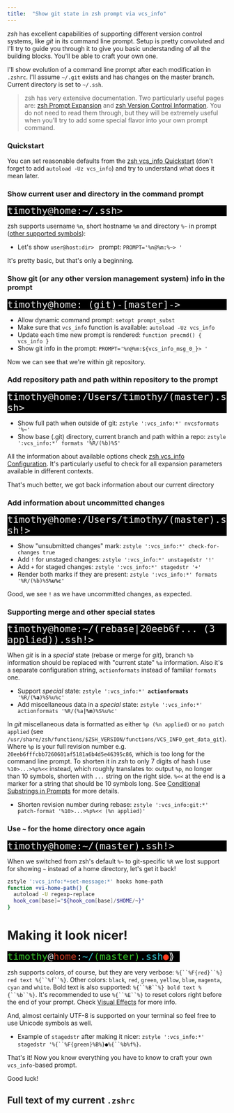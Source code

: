 ```yaml
---
title:  "Show git state in zsh prompt via vcs_info"
---
```


*zsh* has excellent capabilities of supporting different version control systems, like *git* in its command line prompt. Setup is pretty convoluted and I'll try to guide you through it to give you basic understanding of all the building blocks. You'll be able to craft your own one.

I'll show evolution of a command line prompt after each modification in `.zshrc`. I'll assume `~/.git` exists and has changes on the master branch. Current directory is set to `~/.ssh`.

<!--more-->

> zsh has very extensive documentation. Two particularly useful pages are: [zsh Prompt Expansion](http://zsh.sourceforge.net/Doc/Release/Prompt-Expansion.html) and [zsh Version Control Information](http://zsh.sourceforge.net/Doc/Release/User-Contributions.html#Version-Control-Information). You do not need to read them through, but they will be extremely useful when you'll try to add some special flavor into your own prompt command.

### Quickstart

<!-- Some magic from TextEdit -->
  <style type="text/css">
    p.p1 {margin: 0.0px 0.0px 0.0px 0.0px; line-height: 25.0px; font: 22.0px Menlo; color: #ededed; -webkit-text-stroke: #000000; background-color: #000000}
    p.p2 {margin: 0.0px 0.0px 0.0px 0.0px; line-height: 25.0px; font: 22.0px Menlo; color: #ededed; -webkit-text-stroke: #000000}
    p.p3 {margin: 0.0px 0.0px 0.0px 0.0px; line-height: 25.0px; font: 22.0px Menlo; color: #36be29; -webkit-text-stroke: #000000}
    span.s1 {font-kerning: none}
    span.s2 {font-kerning: none; background-color: #000000}
    span.s3 {font-kerning: none; color: #ededed; background-color: #000000}
    span.s4 {font-kerning: none; color: #c63a23; background-color: #000000}
    span.s5 {font-kerning: none; color: #35bdc9; background-color: #000000}
    span.s6 {font-kerning: none; color: #ff3e1f; background-color: #000000}
    span.s7 {font: 22.0px 'Apple Symbols'; font-kerning: none; color: #ffffff; background-color: #000000}
  </style>
<!-- Making sure of a monospace font -->
  <style type="text/css">
    p.p1, p.p2, p.p3 {  font-family: "Lucida Console", Monaco, monospace }
  </style>

You can set reasonable defaults from the [zsh vcs_info Quickstart](http://zsh.sourceforge.net/Doc/Release/User-Contributions.html#Quickstart) (don't forget to add `autoload -Uz vcs_info`) and try to understand what does it mean later.

### Show current user and directory in the command prompt

<p class="p1"><span class="s1">timothy@home:~/.ssh&gt;<span class="Apple-converted-space"> </span></span></p>

zsh supports username `%n`, short hostname `%m` and directory `%~` in prompt  ([other supported symbols](http://zsh.sourceforge.net/Doc/Release/Prompt-Expansion.html#Login-information)):

 - Let's show `user@host:dir> ` prompt: `PROMPT='%n@%m:%~> '`

It's pretty basic, but that's only a beginning.

### Show git (or any other version management system) info in the prompt

<p class="p1"><span class="s1">timothy@home: (git)-[master]-&gt;<span class="Apple-converted-space"> </span></span></p>

  - Allow dynamic command prompt: `setopt prompt_subst`
  - Make sure that `vcs_info` function is available: `autoload -Uz vcs_info`
  - Update each time new prompt is rendered: `function precmd() { vcs_info }`
  - Show git info in the prompt: `PROMPT='%n@%m:${vcs_info_msg_0_}> '`

Now we can see that we're within git repository.

### Add repository path and path within repository to the prompt

<p class="p1"><span class="s1">timothy@home:/Users/timothy/(master).ssh&gt;<span class="Apple-converted-space"> </span></span></p>

  - Show full path when outside of git: `zstyle ':vcs_info:*' nvcsformats '%~'`
  - Show base (.git) directory, current branch and path within a repo: 
    `zstyle ':vcs_info:*' formats '%R/(%b)%S'`

All the information about available options check [zsh vcs_info Configuration](http://zsh.sourceforge.net/Doc/Release/User-Contributions.html#Configuration-3). It's particularly useful to check for all expansion parameters available in different contexts.

That's much better, we got back information about our current directory

### Add information about uncommitted changes

<p class="p1"><span class="s1">timothy@home:/Users/timothy/(master).ssh!&gt;<span class="Apple-converted-space"> </span></span></p>

  - Show "unsubmitted changes" mark: `zstyle ':vcs_info:*' check-for-changes true`
  - Add `!` for unstaged changes: `zstyle ':vcs_info:*' unstagedstr '!'`
  - Add `+` for staged changes: `zstyle ':vcs_info:*' stagedstr '+'`
  - Render both marks if they are present: `zstyle ':vcs_info:*' formats '%R/(%b)%S`**`%u%c'`**

Good, we see `!` as we have uncommitted changes, as expected.

### Supporting merge and other special states

<p class="p1"><span class="s1">timothy@home:~/(rebase|20eeb6f... (3 applied)).ssh!&gt;<span class="Apple-converted-space"> </span></span></p>

When *git* is in a *special* state (rebase or merge for *git*), branch `%b` information should be replaced with "current state" `%a` information. Also it's a separate configuration string, `actionformats` instead of familiar `formats` one.

  - Support *special* state: `zstyle ':vcs_info:*' `**`actionformats`**` '%R/(`**`%a`**`)%S%u%c'`
  - Add miscellaneous data in a *special* state: `zstyle ':vcs_info:*' actionformats '%R/(%a`**`|%m`**`)%S%u%c'`

In *git* miscellaneous data is formatted as either `%p (%n applied)` or `no patch applied` (see `/usr/share/zsh/functions/$ZSH_VERSION/functions/VCS_INFO_get_data_git`). Where `%p` is your full revision number e.g. `20eeb6fffcbb7260601af5181a6b4d5e46395c86`, which is too long for the command line prompt. To shorten it in *zsh* to only 7 digits of hash I use `%10>...>%p%<<` instead, which roughly translates to: output `%p`, no longer than 10 symbols, shorten with `...` string on the right side. `%<<` at the end is a marker for a string that should be 10 symbols long. See [Conditional Substrings in Prompts](http://zsh.sourceforge.net/Doc/Release/Prompt-Expansion.html#Conditional-Substrings-in-Prompts) for more details.

  - Shorten revision number during rebase: `zstyle ':vcs_info:git:*' patch-format '%10>...>%p%<< (%n applied)'`

### Use `~` for the home directory once again

<p class="p1"><span class="s1">timothy@home:~/(master).ssh!&gt;<span class="Apple-converted-space"> </span></span></p>

When we switched from zsh's default `%~` to git-specific `%R` we lost support for showing `~` instead of a home directory, let's get it back!

```sh
zstyle ':vcs_info:*+set-message:*' hooks home-path
function +vi-home-path() {
  autoload -U regexp-replace
  hook_com[base]="${hook_com[base]/$HOME/~}"
}
```

# Making it look nicer!

<p class="p3"><span class="s2">timothy</span><span class="s3">@</span><span class="s4">home</span><span class="s3">:</span><span class="s5">~/</span><span class="s2">(master)</span><span class="s5">.ssh</span><span class="s6"><b>●</b></span><span class="s7">⟫</span><span class="s3"><span class="Apple-converted-space"> </span></span></p>

zsh supports colors, of course, but they are very verbose: `%{``%F{red}``%} red text %{``%f``%}`. Other colors: `black`, `red`, `green`, `yellow`, `blue`, `magenta`, `cyan` and `white`. Bold text is also supported: `%{``%B``%} bold text %{``%b``%}`. It's recommended to use `%{``%E``%}` to reset colors right before the end of your prompt. Check [Visual Effects](http://zsh.sourceforge.net/Doc/Release/Prompt-Expansion.html#Visual-effects) for more info.

And, almost certainly UTF-8 is supported on your terminal so feel free to use Unicode symbols as well.

  - Example of `stagedstr` after making it nicer: `zstyle ':vcs_info:*' stagedstr '%{``%F{green}%B%}`**`●`**`%{``%b%f%}`.

That's it! Now you know everything you have to know to craft your own `vcs_info`-based prompt.

Good luck!

## Full text of my current `.zshrc`

<script src="https://gist.github.com/timothybasanov/87df55aad8ca8afe40d2.js"></script>

